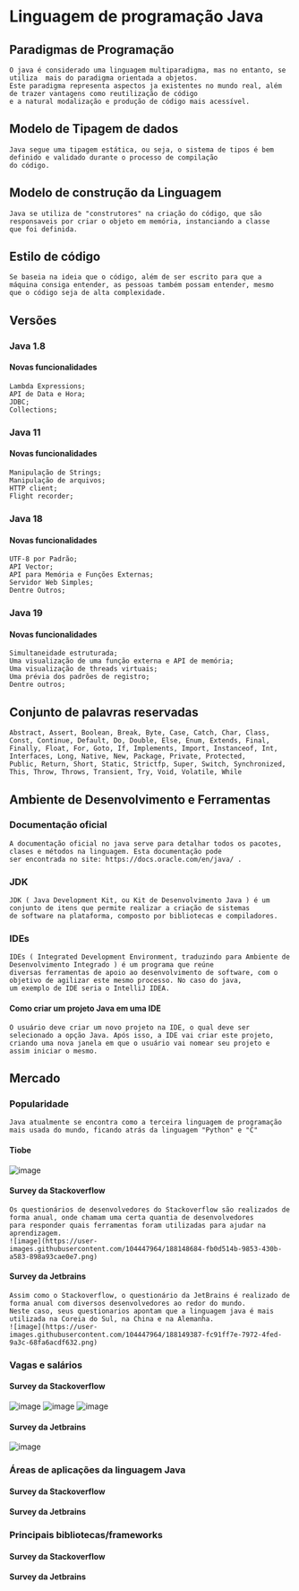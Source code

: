 # Linguagem de programação Java
  ## Paradigmas de Programação
    O java é considerado uma linguagem multiparadigma, mas no entanto, se utiliza  mais do paradigma orientada a objetos. 
    Este paradigma representa aspectos ja existentes no mundo real, além de trazer vantagens como reutilização de código 
    e a natural modalização e produção de código mais acessível.
  ## Modelo de Tipagem de dados
    Java segue uma tipagem estática, ou seja, o sistema de tipos é bem definido e validado durante o processo de compilação 
    do código.
  ## Modelo de construção da Linguagem  
    Java se utiliza de "construtores" na criação do código, que são responsaveis por criar o objeto em memória, instanciando a classe
    que foi definida.
  ## Estilo de código
    Se baseia na ideia que o código, além de ser escrito para que a máquina consiga entender, as pessoas também possam entender, mesmo 
    que o código seja de alta complexidade.
  ## Versões
 
 ### Java 1.8
 #### Novas funcionalidades 
    Lambda Expressions;
    API de Data e Hora;
    JDBC;
    Collections;
 ### Java 11
 #### Novas funcionalidades
    Manipulação de Strings;
    Manipulação de arquivos;
    HTTP client;
    Flight recorder;
 ### Java 18
 #### Novas funcionalidades
    UTF-8 por Padrão;
    API Vector;
    API para Memória e Funções Externas;
    Servidor Web Simples;
    Dentre Outros;
 ### Java 19 
 #### Novas funcionalidades
    Simultaneidade estruturada;
    Uma visualização de uma função externa e API de memória;
    Uma visualização de threads virtuais;
    Uma prévia dos padrões de registro;
    Dentre outros;
  ## Conjunto de palavras reservadas
    Abstract, Assert, Boolean, Break, Byte, Case, Catch, Char, Class, Const, Continue, Default, Do, Double, Else, Enum, Extends, Final, 
    Finally, Float, For, Goto, If, Implements, Import, Instanceof, Int, Interfaces, Long, Native, New, Package, Private, Protected, 
    Public, Return, Short, Static, Strictfp, Super, Switch, Synchronized, This, Throw, Throws, Transient, Try, Void, Volatile, While
  ## Ambiente de Desenvolvimento e Ferramentas
  ### Documentação oficial
    A documentação oficial no java serve para detalhar todos os pacotes, clases e métodos na linguagem. Esta documentação pode 
    ser encontrada no site: https://docs.oracle.com/en/java/ .
  ### JDK
    JDK ( Java Development Kit, ou Kit de Desenvolvimento Java ) é um conjunto de itens que permite realizar a criação de sistemas 
    de software na plataforma, composto por bibliotecas e compiladores.
  ### IDEs
    IDEs ( Integrated Development Environment, traduzindo para Ambiente de Desenvolvimento Integrado ) é um programa que reúne 
    diversas ferramentas de apoio ao desenvolvimento de software, com o objetivo de agilizar este mesmo processo. No caso do java, 
    um exemplo de IDE seria o IntelliJ IDEA.
 #### Como criar um projeto Java em uma IDE
    O usuário deve criar um novo projeto na IDE, o qual deve ser selecionado a opção Java. Após isso, a IDE vai criar este projeto,
    criando uma nova janela em que o usuário vai nomear seu projeto e assim iniciar o mesmo.
  ## Mercado
   ### Popularidade 
    Java atualmente se encontra como a terceira linguagem de programação mais usada do mundo, ficando atrás da linguagem "Python" e "C" 
 #### Tiobe
 ![image](https://user-images.githubusercontent.com/104447964/187963199-9299b58f-4286-4387-9679-bfe54d4ebee5.png)
 #### Survey da Stackoverflow 
    Os questionários de desenvolvedores do Stackoverflow são realizados de forma anual, onde chamam uma certa quantia de desenvolvedores 
    para responder quais ferramentas foram utilizadas para ajudar na aprendizagem.
    ![image](https://user-images.githubusercontent.com/104447964/188148684-fb0d514b-9853-430b-a583-898a93cae0e7.png)
 #### Survey da Jetbrains 
    Assim como o Stackoverflow, o questionário da JetBrains é realizado de forma anual com diversos desenvolvedores ao redor do mundo. 
    Neste caso, seus questionarios apontam que a linguagem java é mais utilizada na Coreia do Sul, na China e na Alemanha.
    ![image](https://user-images.githubusercontent.com/104447964/188149387-fc91ff7e-7972-4fed-9a3c-68fa6acdf632.png)
  ### Vagas e salários 
  #### Survey da Stackoverflow 
  ![image](https://user-images.githubusercontent.com/104447964/188149656-bd760581-dc03-43bc-922b-b42ac1d4bb28.png)
  ![image](https://user-images.githubusercontent.com/104447964/188149740-de047a92-5ef9-4677-9486-d6e212607669.png)
  ![image](https://user-images.githubusercontent.com/104447964/188150107-76cc5940-2813-4b26-968b-c2de011a3c28.png)
  #### Survey da Jetbrains  
  ![image](https://user-images.githubusercontent.com/104447964/188149923-fbe97ba9-c4c1-4f2b-99ba-585efcc4d5bf.png)
  ### Áreas de aplicações da linguagem Java 
  #### Survey da Stackoverflow 
  #### Survey da Jetbrains  
  ### Principais bibliotecas/frameworks 
 #### Survey da Stackoverflow 
 #### Survey da Jetbrains  
